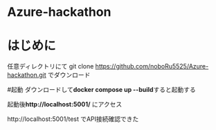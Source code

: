# Azure-hackathon
# はじめに
任意ディレクトリにて
git clone https://github.com/noboRu5525/Azure-hackathon.git
でダウンロード

#起動
ダウンロードして**docker compose up --build**すると起動する

起動後**http://localhost:5001/**
にアクセス

http://localhost:5001/test
でAPI接続確認できた
